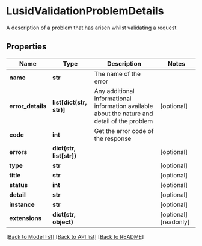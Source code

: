 # LusidValidationProblemDetails

A description of a problem that has arisen whilst validating a request

## Properties
Name | Type | Description | Notes
------------ | ------------- | ------------- | -------------
**name** | **str** | The name of the error | 
**error_details** | **list[dict(str, str)]** | Any additional informational information available about the nature and detail of the problem | [optional] 
**code** | **int** | Get the error code of the response | 
**errors** | **dict(str, list[str])** |  | [optional] 
**type** | **str** |  | [optional] 
**title** | **str** |  | [optional] 
**status** | **int** |  | [optional] 
**detail** | **str** |  | [optional] 
**instance** | **str** |  | [optional] 
**extensions** | **dict(str, object)** |  | [optional] [readonly] 

[[Back to Model list]](../README.md#documentation-for-models) [[Back to API list]](../README.md#documentation-for-api-endpoints) [[Back to README]](../README.md)


